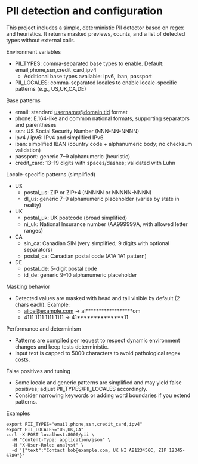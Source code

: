 # PII detection and configuration

This project includes a simple, deterministic PII detector based on regex and heuristics. It returns masked previews, counts, and a list of detected types without external calls.

Environment variables
- PII_TYPES: comma-separated base types to enable. Default: email,phone,ssn,credit_card,ipv4
  - Additional base types available: ipv6, iban, passport
- PII_LOCALES: comma-separated locales to enable locale-specific patterns (e.g., US,UK,CA,DE)

Base patterns
- email: standard username@domain.tld format
- phone: E.164-like and common national formats, supporting separators and parentheses
- ssn: US Social Security Number (NNN-NN-NNNN)
- ipv4 / ipv6: IPv4 and simplified IPv6
- iban: simplified IBAN (country code + alphanumeric body; no checksum validation)
- passport: generic 7–9 alphanumeric (heuristic)
- credit_card: 13–19 digits with spaces/dashes; validated with Luhn

Locale-specific patterns (simplified)
- US
  - postal_us: ZIP or ZIP+4 (NNNNN or NNNNN-NNNN)
  - dl_us: generic 7–9 alphanumeric placeholder (varies by state in reality)
- UK
  - postal_uk: UK postcode (broad simplified)
  - ni_uk: National Insurance number (AA999999A, with allowed letter ranges)
- CA
  - sin_ca: Canadian SIN (very simplified; 9 digits with optional separators)
  - postal_ca: Canadian postal code (A1A 1A1 pattern)
- DE
  - postal_de: 5-digit postal code
  - id_de: generic 9–10 alphanumeric placeholder

Masking behavior
- Detected values are masked with head and tail visible by default (2 chars each). Example:
  - alice@example.com → al******************om
  - 4111 1111 1111 1111 → 41**************11

Performance and determinism
- Patterns are compiled per request to respect dynamic environment changes and keep tests deterministic.
- Input text is capped to 5000 characters to avoid pathological regex costs.

False positives and tuning
- Some locale and generic patterns are simplified and may yield false positives; adjust PII_TYPES/PII_LOCALES accordingly.
- Consider narrowing keywords or adding word boundaries if you extend patterns.

Examples
```
export PII_TYPES="email,phone,ssn,credit_card,ipv4"
export PII_LOCALES="US,UK,CA"
curl -X POST localhost:8000/pii \
  -H "Content-Type: application/json" \
  -H "X-User-Role: analyst" \
  -d '{"text":"Contact bob@example.com, UK NI AB123456C, ZIP 12345-6789"}'
```
